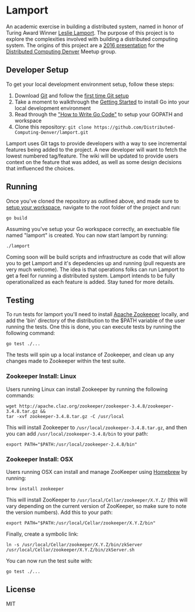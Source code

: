 # Lamport

An academic exercise in building a distributed system, named in honor of Turing Award Winner [Leslie Lamport](http://www.lamport.org/). The purpose of this project is to explore the complexities involved with building a distributed computing system. The origins of this project are a [2016 presentation](http://www.meetup.com/Distributed-Computing-Denver/events/230054258/) for the [Distributed Computing Denver](http://www.meetup.com/Distributed-Computing-Denver/) Meetup group.

## Developer Setup

To get your local development environment setup, follow these steps:

1. Download [Git](https://git-scm.com/downloads) and follow the [first time Git setup](https://git-scm.com/book/en/v2/Getting-Started-First-Time-Git-Setup)
2. Take a moment to walkthrough the [Getting Started](https://golang.org/doc/install) to install Go into your local development environment
3. Read through the ["How to Write Go Code"](https://golang.org/doc/code.html) to setup your GOPATH and workspace
4. Clone this repository: `git clone https://github.com/Distributed-Computing-Denver/lamport.git`

Lamport uses Git tags to provide developers with a way to see incremental features being added to the project. A new developer will want to fetch the lowest numbered tag/feature. The wiki will be updated to provide users context on the feature that was added, as well as some design decisions that imfluenced the choices.

## Running

Once you've cloned the repository as outlined above, and made sure to [setup your workspace](https://golang.org/doc/code.html), navigate to the root folder of the project and run:

`go build`

Assuming you've setup your Go workspace correctly, an exectuable file named "lamport" is created. You can now start lamport by running:

`./lamport`

Coming soon will be build scripts and infrastructure as code that will allow you to get Lamport and it's depedencies up and running (pull requests are very much welcome). The idea is that operations folks can run Lamport to get a feel for running a distributed system. Lamport intends to be fully operationalized as each feature is added. Stay tuned for more details.

## Testing

To run tests for lamport you'll need to install [Apache Zookeeper](https://zookeeper.apache.org/releases.html) locally, and add the 'bin' directory of the distribution to the $PATH variable of the user running the tests. One this is done, you can execute tests by running the following command:

`go test ./...`

The tests will spin up a local instance of Zookeeper, and clean up any changes made to Zookeeper within the test suite.

### Zookeeper Install: Linux

Users running Linux can install Zookeeper by running the following commands:

```
wget http://apache.claz.org/zookeeper/zookeeper-3.4.8/zookeeper-3.4.8.tar.gz && 
tar -xvf zookeeper-3.4.8.tar.gz -C /usr/local
```

This will install Zookeeper to `/usr/local/zookeeper-3.4.8.tar.gz`, and then you can add `/usr/local/zookeeper-3.4.8/bin` to your path:

```
export PATH="$PATH:/usr/local/zookeeper-2.4.8/bin"
```

### Zookeeper Install: OSX

Users running OSX can install and manage ZooKeeper using [Homebrew](http://brew.sh/) by running:

```
brew install zookeeper
```

This will install ZooKeeper to `/usr/local/Cellar/zookeeper/X.Y.Z/` (this will vary depending on the current version of ZooKeeper, so make sure to note the version numbers). Add this to your path:

```
export PATH="$PATH:/usr/local/Cellar/zookeeper/X.Y.Z/bin"
```

Finally, create a symbolic link:

```
ln -s /usr/local/Cellar/zookeeper/X.Y.Z/bin/zkServer /usr/local/Cellar/zookeeper/X.Y.Z/bin/zkServer.sh
```

You can now run the test suite with:

```
go test ./...
```

## License

MIT
